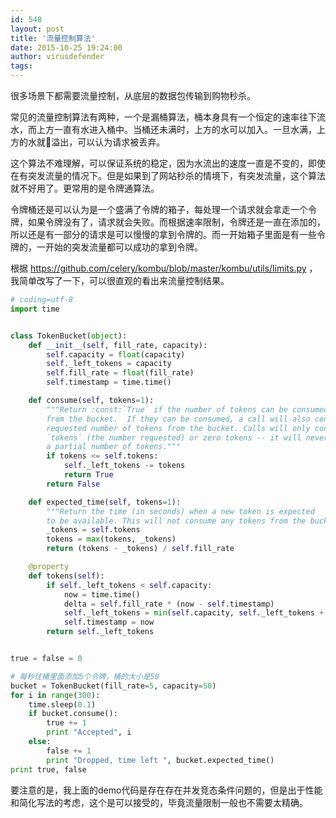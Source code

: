 ```yaml
---
id: 548
layout: post
title: '流量控制算法'
date: 2015-10-25 19:24:00
author: virusdefender
tags: 
---
```


很多场景下都需要流量控制，从底层的数据包传输到购物秒杀。

常见的流量控制算法有两种，一个是漏桶算法，桶本身具有一个恒定的速率往下流水，而上方一直有水进入桶中。当桶还未满时，上方的水可以加入。一旦水满，上方的水就溢出，可以认为请求被丢弃。

这个算法不难理解，可以保证系统的稳定，因为水流出的速度一直是不变的，即使在有突发流量的情况下。但是如果到了网站秒杀的情境下，有突发流量，这个算法就不好用了。更常用的是令牌通算法。

令牌桶还是可以认为是一个盛满了令牌的箱子，每处理一个请求就会拿走一个令牌，如果令牌没有了，请求就会失败。而根据速率限制，令牌还是一直在添加的，所以还是有一部分的请求是可以慢慢的拿到令牌的。而一开始箱子里面是有一些令牌的，一开始的突发流量都可以成功的拿到令牌。

根据 https://github.com/celery/kombu/blob/master/kombu/utils/limits.py ， 我简单改写了一下，可以很直观的看出来流量控制结果。

```python
# coding=utf-8
import time


class TokenBucket(object):
    def __init__(self, fill_rate, capacity):
        self.capacity = float(capacity)
        self._left_tokens = capacity
        self.fill_rate = float(fill_rate)
        self.timestamp = time.time()

    def consume(self, tokens=1):
        """Return :const:`True` if the number of tokens can be consumed
        from the bucket.  If they can be consumed, a call will also consume the
        requested number of tokens from the bucket. Calls will only consume
        `tokens` (the number requested) or zero tokens -- it will never consume
        a partial number of tokens."""
        if tokens <= self.tokens:
            self._left_tokens -= tokens
            return True
        return False

    def expected_time(self, tokens=1):
        """Return the time (in seconds) when a new token is expected
        to be available. This will not consume any tokens from the bucket."""
        _tokens = self.tokens
        tokens = max(tokens, _tokens)
        return (tokens - _tokens) / self.fill_rate

    @property
    def tokens(self):
        if self._left_tokens < self.capacity:
            now = time.time()
            delta = self.fill_rate * (now - self.timestamp)
            self._left_tokens = min(self.capacity, self._left_tokens + delta)
            self.timestamp = now
        return self._left_tokens


true = false = 0

# 每秒往桶里面添加5个令牌，桶的大小是50
bucket = TokenBucket(fill_rate=5, capacity=50)
for i in range(300):
    time.sleep(0.1)
    if bucket.consume():
        true += 1
        print "Accepted", i
    else:
        false += 1
        print "Dropped, time left ", bucket.expected_time()
print true, false
```

要注意的是，我上面的demo代码是存在存在并发竞态条件问题的，但是出于性能和简化写法的考虑，这个是可以接受的，毕竟流量限制一般也不需要太精确。